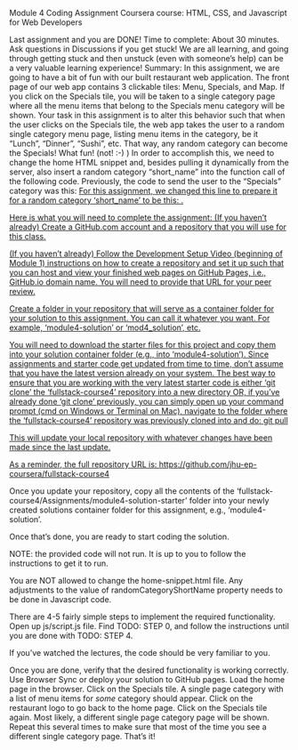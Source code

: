 Module 4 Coding Assignment
Coursera course: HTML, CSS, and Javascript for Web Developers

Last assignment and you are DONE!
Time to complete: About 30 minutes. Ask questions in Discussions if you get stuck! We are all learning, and going through getting stuck and then unstuck (even with someone’s help) can be a very valuable learning experience!
Summary: In this assignment, we are going to have a bit of fun with our built restaurant web application. The front page of our web app contains 3 clickable tiles: Menu, Specials, and Map. If you click on the Specials tile, you will be taken to a single category page where all the menu items that belong to the Specials menu category will be shown. Your task in this assignment is to alter this behavior such that when the user clicks on the Specials tile, the web app takes the user to a random single category menu page, listing menu items in the category, be it “Lunch”, “Dinner”, “Sushi”, etc. That way, any random category can become the Specials! What fun! (not! :-) )
In order to accomplish this, we need to change the home HTML snippet and, besides pulling it dynamically from the server, also insert a random category “short_name” into the function call of the following code. Previously, the code to send the user to the “Specials” category was this: 
<a href="#" onclick="$dc.loadMenuItems('SP');">
For this assignment, we changed this line to prepare it for a random category ‘short_name’ to be this:
<a href="#" onclick="$dc.loadMenuItems({{randomCategoryShortName}});">.  




Here is what you will need to complete the assignment:
(If you haven’t already) Create a GitHub.com account and a repository that you will use for this class.


(If you haven’t already) Follow the Development Setup Video (beginning of Module 1) instructions on how to create a repository and set it up such that you can host and view your finished web pages on GitHub Pages, i.e., GitHub.io domain name. You will need to provide that URL for your peer review.


Create a folder in your repository that will serve as a container folder for your solution to this assignment. You can call it whatever you want. For example, ‘module4-solution’ or ‘mod4_solution’, etc.


You will need to download the starter files for this project and copy them into your solution container folder (e.g., into ‘module4-solution’). Since assignments and starter code get updated from time to time, don’t assume that you have the latest version already on your system. The best way to ensure that you are working with the very latest starter code is either ‘git clone’ the ‘fullstack-course4’ repository into a new directory OR, if you’ve already done ‘git clone’ previously, you can simply open up your command prompt (cmd on Windows or Terminal on Mac), navigate to the folder where the ‘fullstack-course4’ repository was previously cloned into and do:
git pull

This will update your local repository with whatever changes have been made since the last update.

As a reminder, the full repository URL is:
https://github.com/jhu-ep-coursera/fullstack-course4


Once you update your repository, copy all the contents of the ‘fullstack-course4/Assignments/module4-solution-starter’ folder into your newly created solutions container folder for this assignment, e.g., ‘module4-solution’. 

Once that’s done, you are ready to start coding the solution.

NOTE: the provided code will not run. It is up to you to follow the instructions to get it to run.


You are NOT allowed to change the home-snippet.html file. Any adjustments to the value of randomCategoryShortName property needs to be done in Javascript code.


There are 4-5 fairly simple steps to implement the required functionality. 
Open up js/script.js file. 
Find TODO: STEP 0, and follow the instructions until you are done with TODO: STEP 4.

If you’ve watched the lectures, the code should be very familiar to you.


Once you are done, verify that the desired functionality is working correctly. Use Browser Sync or deploy your solution to GitHub pages.
Load the home page in the browser.
Click on the Specials tile. A single page category with a list of menu items for *some* category should appear.
Click on the restaurant logo to go back to the home page.
Click on the Specials tile again. Most likely, a different single page category page will be shown.
Repeat this several times to make sure that most of the time you see a different single category page.
That’s it!
